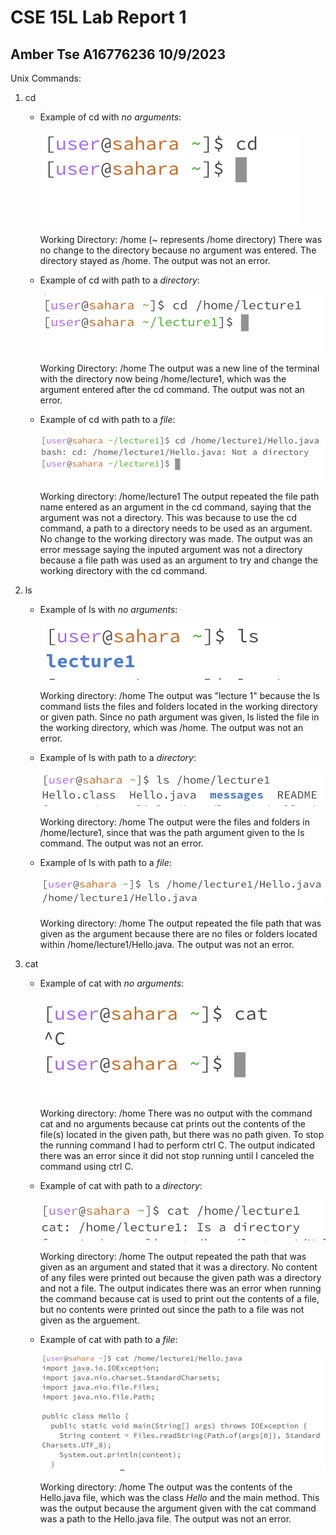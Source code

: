 # CSE 15L Lab Report 1
## Amber Tse A16776236 10/9/2023

Unix Commands:
1. cd
   - Example of cd with *no arguments*:
  
     
     ![Image](cd.png)
     
     Working Directory: /home (~ represents /home directory)
     There was no change to the directory because no argument was entered. The directory stayed as /home. 
     The output was not an error.
     
   - Example of cd with path to a *directory*:


     ![Image](cd-dir.png) 
     
     Working Directory: /home
     The output was a new line of the terminal with the directory now being /home/lecture1, which was the argument entered after the cd command.
     The output was not an error. 
     
   - Example of cd with path to a *file*:
     
  
     ![Image](cd-file.png)
     
     Working directory: /home/lecture1
     The output repeated the file path name entered as an argument in the cd command, saying that the argument was not a directory. This was because to use the cd command, a path to a directory needs to be used as an argument. No change to the working directory was made. 
     The output was an error message saying the inputed argument was not a directory because a file path was used as an argument to try and change the working directory with the cd command. 

     
2. ls
   - Example of ls with *no arguments*:

   
     ![Image](ls.png)

     Working directory: /home
     The output was "lecture 1" because the ls command lists the files and folders located in the working directory or given path. Since no path argument was given, ls listed the file in the working directory, which was /home.
     The output was not an error. 
   
   - Example of ls with path to a *directory*:
  

      ![Image](ls-dir.png)

     Working directory: /home
     The output were the files and folders in /home/lecture1, since that was the path argument given to the ls command.
     The output was not an error.
   
   - Example of ls with path to a *file*:
  

      ![Image](ls-file.png)

     Working directory: /home
     The output repeated the file path that was given as the argument because there are no files or folders located within /home/lecture1/Hello.java.
     The output was not an error. 
   
3. cat
   - Example of cat with *no arguments*:

   
     ![Image](cat.png)

     Working directory: /home
     There was no output with the command cat and no arguments because cat prints out the contents of the file(s) located in the given path, but there was no path given. To stop the running command I had to perform ctrl C. 
     The output indicated there was an error since it did not stop running until I canceled the command using ctrl C. 
     
   - Example of cat with path to a *directory*:
  
     
     ![Image](cat-dir.png)

     Working directory: /home
     The output repeated the path that was given as an argument and stated that it was a directory. No content of any files were printed out because the given path was a directory and not a file.
     The output indicates there was an error when running the command because cat is used to print out the contents of a file, but no contents were printed out since the path to a file was not given as the arguement. 

   - Example of cat with path to a *file*:
  
     
     ![Image](cat-file.png)

     Working directory: /home
     The output was the contents of the Hello.java file, which was the class *Hello* and the main method. This was the output because the argument given with the cat command was a path to the Hello.java file.
     The output was not an error. 

     







   
